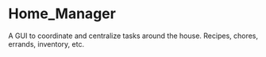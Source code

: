 Home_Manager
============

A GUI to coordinate and centralize tasks around the house. Recipes, chores, errands, inventory, etc.
